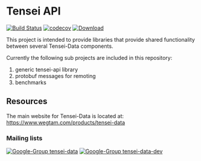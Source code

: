 # Tensei API

[![Build Status](https://travis-ci.org/Tensei-Data/tensei-api.svg?branch=master)](https://travis-ci.org/Tensei-Data/tensei-api)
[![codecov](https://codecov.io/gh/Tensei-Data/tensei-api/branch/master/graph/badge.svg)](https://codecov.io/gh/Tensei-Data/tensei-api)
[![Download](https://api.bintray.com/packages/wegtam/tensei-data/tensei-api/images/download.svg)](https://bintray.com/wegtam/tensei-data/tensei-api/_latestVersion)

This project is intended to provide libraries that provide shared 
functionality between several Tensei-Data components.

Currently the following sub projects are included in this repository:

1. generic tensei-api library
2. protobuf messages for remoting
3. benchmarks

## Resources

The main website for Tensei-Data is located at: https://www.wegtam.com/products/tensei-data

### Mailing lists

[![Google-Group tensei-data](https://img.shields.io/badge/group-tensei--data-brightgreen.svg)](https://groups.google.com/forum/#!forum/tensei-data)
[![Google-Group tensei-data-dev](https://img.shields.io/badge/group-tensei--data--dev-orange.svg)](https://groups.google.com/forum/#!forum/tensei-data-dev)
